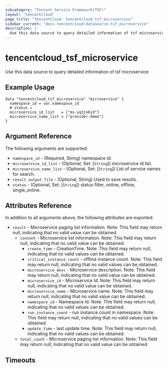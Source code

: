 ```yaml
---
subcategory: "Tencent Service Framework(TSF)"
layout: "tencentcloud"
page_title: "TencentCloud: tencentcloud_tsf_microservice"
sidebar_current: "docs-tencentcloud-datasource-tsf_microservice"
description: |-
  Use this data source to query detailed information of tsf microservice
---
```


# tencentcloud_tsf_microservice

Use this data source to query detailed information of tsf microservice

## Example Usage

```hcl
data "tencentcloud_tsf_microservice" "microservice" {
  namespace_id = var.namespace_id
  # status =
  microservice_id_list   = ["ms-yq3jo6jd"]
  microservice_name_list = ["provider-demo"]
}
```

## Argument Reference

The following arguments are supported:

* `namespace_id` - (Required, String) namespace id.
* `microservice_id_list` - (Optional, Set: [`String`]) microservice id list.
* `microservice_name_list` - (Optional, Set: [`String`]) List of service names for search.
* `result_output_file` - (Optional, String) Used to save results.
* `status` - (Optional, Set: [`String`]) status filter, online, offline, single_online.

## Attributes Reference

In addition to all arguments above, the following attributes are exported:

* `result` - Microservice paging list information. Note: This field may return null, indicating that no valid value can be obtained.
  * `content` - Microservice list information. Note: This field may return null, indicating that no valid value can be obtained.
    * `create_time` - CreationTime. Note: This field may return null, indicating that no valid values can be obtained.
    * `critical_instance_count` - offline instance count.  Note: This field may return null, indicating that no valid values can be obtained.
    * `microservice_desc` - Microservice description. Note: This field may return null, indicating that no valid value can be obtained.
    * `microservice_id` - Microservice Id. Note: This field may return null, indicating that no valid value can be obtained.
    * `microservice_name` - Microservice name. Note: This field may return null, indicating that no valid value can be obtained.
    * `namespace_id` - Namespace Id.  Note: This field may return null, indicating that no valid values can be obtained.
    * `run_instance_count` - run instance count in namespace.  Note: This field may return null, indicating that no valid values can be obtained.
    * `update_time` - last update time.  Note: This field may return null, indicating that no valid values can be obtained.
  * `total_count` - Microservice paging list information. Note: This field may return null, indicating that no valid value can be obtained.


## Timeouts

<no value>


